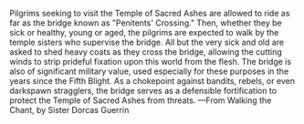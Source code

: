 Pilgrims seeking to visit the Temple of Sacred Ashes are allowed to ride as far as the bridge known as "Penitents' Crossing." Then, whether they be sick or healthy, young or aged, the pilgrims are expected to walk by the temple sisters who supervise the bridge. All but the very sick and old are asked to shed heavy coats as they cross the bridge, allowing the cutting winds to strip prideful fixation upon this world from the flesh.
The bridge is also of significant military value, used especially for these purposes in the years since the Fifth Blight. As a chokepoint against bandits, rebels, or even darkspawn stragglers, the bridge serves as a defensible fortification to protect the Temple of Sacred Ashes from threats.
—From Walking the Chant, by Sister Dorcas Guerrin
